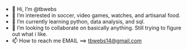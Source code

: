 - 👋 Hi, I’m @tbwebs
- 👀 I’m interested in soccer, video games, watches, and artisanal food. 
- 🌱 I’m currently learning python, data analysis, and sql. 
- 💞️ I’m looking to collaborate on basically anything. Still trying to figure out what i like.
- 📫 How to reach me EMAIL ==> tbwebs14@gmail.com
